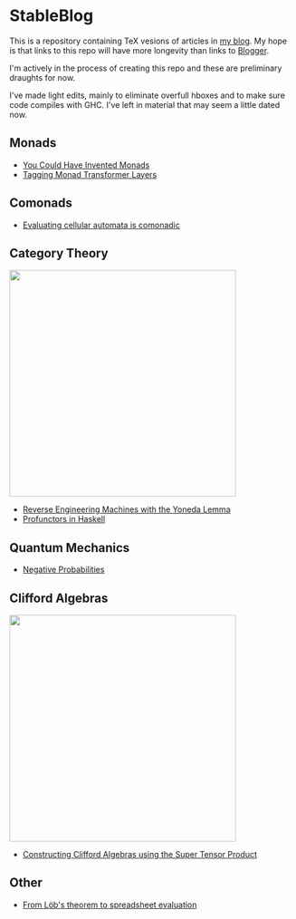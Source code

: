 # StableBlog

This is a repository containing TeX vesions of articles in [my blog](https://blog.sigfpe.com).
My hope is that links to this repo will have more longevity than links to [Blogger](https://www.blogger.com).

I'm actively in the process of creating this repo and these are preliminary draughts for now.

I've made light edits, mainly to eliminate overfull hboxes and to make sure code compiles with GHC.
I've left in material that may seem a little dated now.

Monads
------
* [You Could Have Invented Monads](https://github.com/dpiponi/StableBlog/blob/main/YouCouldHaveInvented/YouCouldHaveInvented.pdf)
* [Tagging Monad Transformer Layers](https://github.com/dpiponi/StableBlog/blob/main/TaggingMonad/TaggingMonad.pdf)

Comonads
--------
* [Evaluating cellular automata is comonadic](https://github.com/dpiponi/StableBlog/blob/main/EvaluatingCellular/EvaluatingCellular.pdf)

Category Theory
---------------
<img src="https://github.com/dpiponi/StableBlog/blob/main/Yoneda/Diagram1.jpg" width="400">

* [Reverse Engineering Machines with the Yoneda Lemma](https://github.com/dpiponi/StableBlog/blob/main/Yoneda/Yoneda.pdf)
* [Profunctors in Haskell](https://github.com/dpiponi/StableBlog/blob/main/Profunctors/Profunctors.pdf)

Quantum Mechanics
-----------------
* [Negative Probabilities](https://github.com/dpiponi/StableBlog/blob/main/NegativeProbabilities/NegativeProbabilities.pdf)

Clifford Algebras
----------------
<img src="https://github.com/dpiponi/StableBlog/blob/main/ConstructingClifford/Clifford1.jpg" width="400">

* [Constructing Clifford Algebras using the Super Tensor Product](https://github.com/dpiponi/StableBlog/blob/main/ConstructingClifford/ConstructingClifford.pdf)

Other
-----
* [From Löb's theorem to spreadsheet evaluation](https://github.com/dpiponi/StableBlog/blob/main/FromLoebsTheorem/FromLoebsTheorem.pdf)
